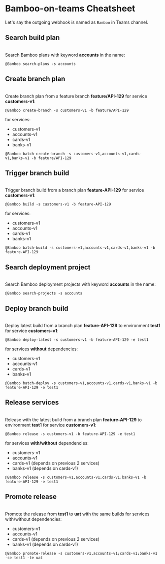 # Bamboo-on-teams Cheatsheet
Let's say the outgoing webhook is named as `Bamboo` in Teams channel.

## Search build plan
\
Search Bamboo plans with keyword **accounts** in the name:
```
@Bamboo search-plans -s accounts
```

## Create branch plan
\
Create branch plan from a feature branch **feature/API-129** for service **customers-v1**:
```
@Bamboo create-branch -s customers-v1 -b feature/API-129
```
for services:
* customers-v1
* accounts-v1
* cards-v1
* banks-v1
```
@Bamboo batch-create-branch -s customers-v1,accounts-v1,cards-v1,banks-v1 -b feature/API-129
```

## Trigger branch build
\
Trigger branch build from a branch plan **feature-API-129** for service **customers-v1**:
```
@Bamboo build -s customers-v1 -b feature-API-129
```
for services:
* customers-v1
* accounts-v1
* cards-v1
* banks-v1
```
@Bamboo batch-build -s customers-v1,accounts-v1,cards-v1,banks-v1 -b feature-API-129
```

## Search deployment project
\
Search Bamboo deployment projects with keyword **accounts** in the name:
```
@Bamboo search-projects -s accounts
```

## Deploy branch build
\
Deploy latest build from a branch plan **feature-API-129** to environment **test1** for service **customers-v1**:
```
@Bamboo deploy-latest -s customers-v1 -b feature-API-129 -e test1
```
for services **without** dependencies:
* customers-v1
* accounts-v1
* cards-v1
* banks-v1
```
@Bamboo batch-deploy -s customers-v1,accounts-v1,cards-v1,banks-v1 -b feature-API-129 -e test1
```

## Release services
\
Release with the latest build from a branch plan **feature-API-129** to environment **test1** for service **customers-v1**:
```
@Bamboo release -s customers-v1 -b feature-API-129 -e test1
```
for services **with/without** dependencies:
* customers-v1
* accounts-v1
* cards-v1 (depends on previous 2 services)
* banks-v1 (depends on cards-v1)
```
@Bamboo release -s customers-v1,accounts-v1;cards-v1;banks-v1 -b feature-API-129 -e test1
```

## Promote release
\
Promote the release from **test1** to **uat** with the same builds for services with/without dependencies:
* customers-v1
* accounts-v1
* cards-v1 (depends on previous 2 services)
* banks-v1 (depends on cards-v1)
```
@Bamboo promote-release -s customers-v1,accounts-v1;cards-v1;banks-v1 -se test1 -te uat
```

